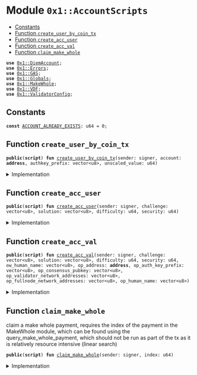 
<a name="0x1_AccountScripts"></a>

# Module `0x1::AccountScripts`



-  [Constants](#@Constants_0)
-  [Function `create_user_by_coin_tx`](#0x1_AccountScripts_create_user_by_coin_tx)
-  [Function `create_acc_user`](#0x1_AccountScripts_create_acc_user)
-  [Function `create_acc_val`](#0x1_AccountScripts_create_acc_val)
-  [Function `claim_make_whole`](#0x1_AccountScripts_claim_make_whole)


<pre><code><b>use</b> <a href="DiemAccount.md#0x1_DiemAccount">0x1::DiemAccount</a>;
<b>use</b> <a href="../../../../../../../DPN/releases/artifacts/current/build/MoveStdlib/docs/Errors.md#0x1_Errors">0x1::Errors</a>;
<b>use</b> <a href="GAS.md#0x1_GAS">0x1::GAS</a>;
<b>use</b> <a href="Globals.md#0x1_Globals">0x1::Globals</a>;
<b>use</b> <a href="MakeWhole.md#0x1_MakeWhole">0x1::MakeWhole</a>;
<b>use</b> <a href="VDF.md#0x1_VDF">0x1::VDF</a>;
<b>use</b> <a href="ValidatorConfig.md#0x1_ValidatorConfig">0x1::ValidatorConfig</a>;
</code></pre>



<a name="@Constants_0"></a>

## Constants


<a name="0x1_AccountScripts_ACCOUNT_ALREADY_EXISTS"></a>



<pre><code><b>const</b> <a href="ol_account.md#0x1_AccountScripts_ACCOUNT_ALREADY_EXISTS">ACCOUNT_ALREADY_EXISTS</a>: u64 = 0;
</code></pre>



<a name="0x1_AccountScripts_create_user_by_coin_tx"></a>

## Function `create_user_by_coin_tx`



<pre><code><b>public</b>(<b>script</b>) <b>fun</b> <a href="ol_account.md#0x1_AccountScripts_create_user_by_coin_tx">create_user_by_coin_tx</a>(sender: signer, account: <b>address</b>, authkey_prefix: vector&lt;u8&gt;, unscaled_value: u64)
</code></pre>



<details>
<summary>Implementation</summary>


<pre><code><b>public</b>(<b>script</b>) <b>fun</b> <a href="ol_account.md#0x1_AccountScripts_create_user_by_coin_tx">create_user_by_coin_tx</a>(
    sender: signer,
    account: <b>address</b>,
    authkey_prefix: vector&lt;u8&gt;,
    unscaled_value: u64,
) {
    // check <b>if</b> the account already <b>exists</b>.
    <b>assert</b>!(!<a href="DiemAccount.md#0x1_DiemAccount_exists_at">DiemAccount::exists_at</a>(account), <a href="../../../../../../../DPN/releases/artifacts/current/build/MoveStdlib/docs/Errors.md#0x1_Errors_invalid_state">Errors::invalid_state</a>(<a href="ol_account.md#0x1_AccountScripts_ACCOUNT_ALREADY_EXISTS">ACCOUNT_ALREADY_EXISTS</a>));

    // IMPORTANT: the human representation of a value is unscaled.
    // The user which expects <b>to</b> send 10 coins, will input that <b>as</b> an unscaled_value.
    // This <b>script</b> converts it <b>to</b> the Move <b>internal</b> scale by multiplying
    // by COIN_SCALING_FACTOR.
    <b>let</b> value = unscaled_value * <a href="Globals.md#0x1_Globals_get_coin_scaling_factor">Globals::get_coin_scaling_factor</a>();
    <b>let</b> new_account_address = <a href="DiemAccount.md#0x1_DiemAccount_create_user_account_with_coin">DiemAccount::create_user_account_with_coin</a>(
        &sender,
        account,
        authkey_prefix,
        value,
    );

    // Check the account <b>exists</b> and the balance is 0
    <b>assert</b>!(<a href="DiemAccount.md#0x1_DiemAccount_balance">DiemAccount::balance</a>&lt;<a href="GAS.md#0x1_GAS">GAS</a>&gt;(new_account_address) &gt; 0, 01);
}
</code></pre>



</details>

<a name="0x1_AccountScripts_create_acc_user"></a>

## Function `create_acc_user`



<pre><code><b>public</b>(<b>script</b>) <b>fun</b> <a href="ol_account.md#0x1_AccountScripts_create_acc_user">create_acc_user</a>(sender: signer, challenge: vector&lt;u8&gt;, solution: vector&lt;u8&gt;, difficulty: u64, security: u64)
</code></pre>



<details>
<summary>Implementation</summary>


<pre><code><b>public</b>(<b>script</b>) <b>fun</b> <a href="ol_account.md#0x1_AccountScripts_create_acc_user">create_acc_user</a>(
    sender: signer,
    challenge: vector&lt;u8&gt;,
    solution: vector&lt;u8&gt;,
    difficulty: u64,
    security: u64,
) {
    <b>let</b> new_account_address = <a href="DiemAccount.md#0x1_DiemAccount_create_user_account_with_proof">DiemAccount::create_user_account_with_proof</a>(
        &sender,
        &challenge,
        &solution,
        difficulty,
        security
    );

    // Check the account <b>exists</b> and the balance is 0
    <b>assert</b>!(<a href="DiemAccount.md#0x1_DiemAccount_balance">DiemAccount::balance</a>&lt;<a href="GAS.md#0x1_GAS">GAS</a>&gt;(new_account_address) &gt; 0, 01);
}
</code></pre>



</details>

<a name="0x1_AccountScripts_create_acc_val"></a>

## Function `create_acc_val`



<pre><code><b>public</b>(<b>script</b>) <b>fun</b> <a href="ol_account.md#0x1_AccountScripts_create_acc_val">create_acc_val</a>(sender: signer, challenge: vector&lt;u8&gt;, solution: vector&lt;u8&gt;, difficulty: u64, security: u64, ow_human_name: vector&lt;u8&gt;, op_address: <b>address</b>, op_auth_key_prefix: vector&lt;u8&gt;, op_consensus_pubkey: vector&lt;u8&gt;, op_validator_network_addresses: vector&lt;u8&gt;, op_fullnode_network_addresses: vector&lt;u8&gt;, op_human_name: vector&lt;u8&gt;)
</code></pre>



<details>
<summary>Implementation</summary>


<pre><code><b>public</b>(<b>script</b>) <b>fun</b> <a href="ol_account.md#0x1_AccountScripts_create_acc_val">create_acc_val</a>(
    sender: signer,
    challenge: vector&lt;u8&gt;,
    solution: vector&lt;u8&gt;,
    difficulty: u64,
    security: u64,
    ow_human_name: vector&lt;u8&gt;,
    op_address: <b>address</b>,
    op_auth_key_prefix: vector&lt;u8&gt;,
    op_consensus_pubkey: vector&lt;u8&gt;,
    op_validator_network_addresses: vector&lt;u8&gt;,
    op_fullnode_network_addresses: vector&lt;u8&gt;,
    op_human_name: vector&lt;u8&gt;,
) {

  // check <b>if</b> this account <b>exists</b>
  <b>let</b> (new_account_address, _) = <a href="VDF.md#0x1_VDF_extract_address_from_challenge">VDF::extract_address_from_challenge</a>(&challenge);
  // <b>assert</b>!(
  //     !<a href="DiemAccount.md#0x1_DiemAccount_exists_at">DiemAccount::exists_at</a>(new_account_address),
  //     <a href="../../../../../../../DPN/releases/artifacts/current/build/MoveStdlib/docs/Errors.md#0x1_Errors_invalid_state">Errors::invalid_state</a>(<a href="ol_account.md#0x1_AccountScripts_ACCOUNT_ALREADY_EXISTS">ACCOUNT_ALREADY_EXISTS</a>)
  // );

  <a href="DiemAccount.md#0x1_DiemAccount_create_validator_account_with_proof">DiemAccount::create_validator_account_with_proof</a>(
        &sender,
        &challenge,
        &solution,
        difficulty,
        security,
        ow_human_name,
        op_address,
        op_auth_key_prefix,
        op_consensus_pubkey,
        op_validator_network_addresses,
        op_fullnode_network_addresses,
        op_human_name,
    );

    // Check the account <b>has</b> the Validator role
    <b>assert</b>!(<a href="ValidatorConfig.md#0x1_ValidatorConfig_is_valid">ValidatorConfig::is_valid</a>(new_account_address), 03);

    // Check the account <b>exists</b> and the balance is greater than 0
    <b>assert</b>!(<a href="DiemAccount.md#0x1_DiemAccount_balance">DiemAccount::balance</a>&lt;<a href="GAS.md#0x1_GAS">GAS</a>&gt;(new_account_address) &gt; 0, 04);
}
</code></pre>



</details>

<a name="0x1_AccountScripts_claim_make_whole"></a>

## Function `claim_make_whole`

claim a make whole payment, requires the index of the payment
in the MakeWhole module, which can be found using the
query_make_whole_payment, which should not be run as part of
the tx as it is relatively resource intensive (linear search)


<pre><code><b>public</b>(<b>script</b>) <b>fun</b> <a href="ol_account.md#0x1_AccountScripts_claim_make_whole">claim_make_whole</a>(sender: signer, index: u64)
</code></pre>



<details>
<summary>Implementation</summary>


<pre><code><b>public</b>(<b>script</b>) <b>fun</b> <a href="ol_account.md#0x1_AccountScripts_claim_make_whole">claim_make_whole</a>(sender: signer, index: u64) {
    <b>let</b> _ = <a href="MakeWhole.md#0x1_MakeWhole_claim_make_whole_payment">MakeWhole::claim_make_whole_payment</a>(&sender, index);
}
</code></pre>



</details>
